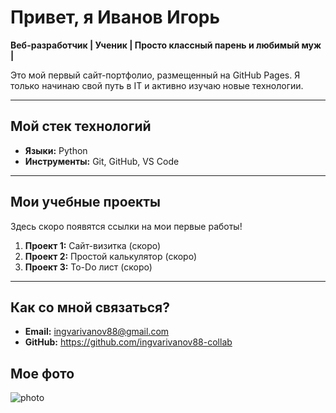 # Привет, я Иванов Игорь

**Веб-разработчик | Ученик | Просто классный парень и любимый муж |**

Это мой первый сайт-портфолио, размещенный на GitHub Pages. Я только начинаю свой путь в IT и активно изучаю новые технологии.

---

## Мой стек технологий

*   **Языки:** Python
*   **Инструменты:** Git, GitHub, VS Code


---

## Мои учебные проекты

Здесь скоро появятся ссылки на мои первые работы!

1.  **Проект 1:** Сайт-визитка (скоро)
2.  **Проект 2:** Простой калькулятор (скоро)
3.  **Проект 3:** To-Do лист (скоро)

---

## Как со мной связаться?

*   **Email:** [ingvarivanov88@gmail.com](ingvarivanov88@gmail.com)
*   **GitHub:** https://github.com/ingvarivanov88-collab

## Мое фото
![photo](https://github.com/user-attachments/assets/f0483342-3666-4e68-ab83-3245d01a47f9)

